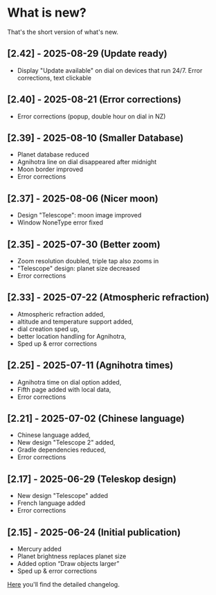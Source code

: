 # What is new?
That's the short version of what's new.

## [2.42] - 2025-08-29 (Update ready) 

- Display "Update available" on dial on devices that run 24/7. Error corrections, text clickable
 
## [2.40] - 2025-08-21 (Error corrections) 

- Error corrections (popup, double hour on dial in NZ)
  
## [2.39] - 2025-08-10 (Smaller Database) 

- Planet database reduced
- Agnihotra line on dial disappeared after midnight
- Moon border improved
- Error corrections

## [2.37] - 2025-08-06 (Nicer moon)

- Design "Telescope": moon image improved
- Window NoneType error fixed

## [2.35] - 2025-07-30 (Better zoom)

- Zoom resolution doubled, triple tap also zooms in
- "Telescope" design: planet size decreased
- Error corrections

## [2.33] - 2025-07-22 (Atmospheric refraction)

- Atmospheric refraction added, 
- altitude and temperature support added,
- dial creation sped up,
- better location handling for Agnihotra,
- Sped up & error corrections

## [2.25] - 2025-07-11 (Agnihotra times)

- Agnihotra time on dial option added,
- Fifth page added with local data,
- Error corrections

## [2.21] - 2025-07-02 (Chinese language)

- Chinese language added,
- New design "Telescope 2" added,
- Gradle dependencies reduced,
- Error corrections
  
## [2.17] - 2025-06-29 (Teleskop design)

- New design "Telescope" added
- French language added
- Error corrections

## [2.15] - 2025-06-24 (Initial publication)

- Mercury added
- Planet brightness replaces planet size
- Added option “Draw objects larger”
- Sped up & error corrections

[Here](./CHANGELOG.md) you'll find the detailed changelog.

